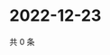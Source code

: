 # 2022-12-23

共 0 条

<!-- BEGIN WEIBO -->
<!-- 最后更新时间 Fri Dec 23 2022 19:01:06 GMT+0800 (China Standard Time) -->

<!-- END WEIBO -->
